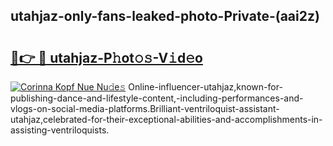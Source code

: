 ## utahjaz-only-fans​-leaked-photo​-Private-(aai2z)


# <h2><a href="https://mediaupload.pro?title=utahjaz&ref=git">🔗👉 🔴 utahjaz-P𝚑ot𝚘𝚜-V𝚒d𝚎o</a></h2>

[![Corinna Kopf Nue Nu𝚍e𝚜](https://i.imgur.com/0qMVB7G.gif)](https://mediaupload.pro?title=utahjaz&ref=git)
Online-influencer-utahjaz,known-for-publishing-dance-and-lifestyle-content,-including-performances-and-vlogs-on-social-media-platforms.Brilliant-ventriloquist-assistant-utahjaz,celebrated-for-their-exceptional-abilities-and-accomplishments-in-assisting-ventriloquists.  
